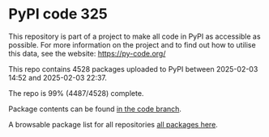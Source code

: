 # PyPI code 325

This repository is part of a project to make all code in PyPI as accessible as possible. For more information 
on the project and to find out how to utilise this data, see the website: https://py-code.org/

This repo contains 4528 packages uploaded to PyPI between 
2025-02-03 14:52 and 2025-02-03 22:37.

The repo is 99% (4487/4528) complete.

Package contents can be found [in the code branch](https://github.com/pypi-data/pypi-mirror-325/tree/code/packages).

A browsable package list for all repositories [all packages here](https://py-code.org/repositories/pypi-mirror-325).


